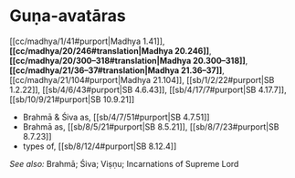 # Guṇa-avatāras

[[cc/madhya/1/41#purport|Madhya 1.41]], **[[cc/madhya/20/246#translation|Madhya 20.246]]**, **[[cc/madhya/20/300–318#translation|Madhya 20.300–318]]**, **[[cc/madhya/21/36–37#translation|Madhya 21.36–37]]**, [[cc/madhya/21/104#purport|Madhya 21.104]], [[sb/1/2/22#purport|SB 1.2.22]], [[sb/4/6/43#purport|SB 4.6.43]], [[sb/4/17/7#purport|SB 4.17.7]], [[sb/10/9/21#purport|SB 10.9.21]]

* Brahmā & Śiva as, [[sb/4/7/51#purport|SB 4.7.51]]
* Brahmā as, [[sb/8/5/21#purport|SB 8.5.21]], [[sb/8/7/23#purport|SB 8.7.23]]
* types of, [[sb/8/12/4#purport|SB 8.12.4]]

*See also:* Brahmā; Śiva; Viṣṇu; Incarnations of Supreme Lord
